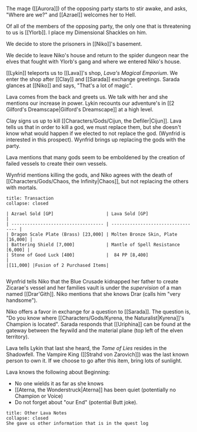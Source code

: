 The mage ([[Aurora]]) of the opposing party starts to stir awake, and asks, "Where are we?" and [[Azrael]] welcomes her to Hell. 

Of all of the members of the opposing party, the only one that is threatening to us is [[Ylorb]]. I place my Dimensional Shackles on him. 

We decide to store the prisoners in [[Niko]]'s basement. 

We decide to leave Niko's house and return to the spider dungeon near the elves that fought with Ylorb's gang and where we entered Niko's house. 

[[Lykin]] teleports us to [[Lava]]'s shop, _Lava's Magical Emporium_. We enter the shop after [[Clay]] and [[Sarada]] exchange greetings. Sarada glances at [[Niko]] and says, "That's a lot of magic". 

Lava comes from the back and greets us. We talk with her and she mentions our increase in power.  Lykin recounts our adventure's in [[2 Gilford's Dreamscape|Gilford's Dreamscape]] at a high level. 

Clay signs us up to kill [[Characters/Gods/Cijun, the Defiler|Cijun]]. Lava tells us that in order to kill a god, we must replace them, but she doesn't know what would happen if we elected to not replace the god. (Wynfrid is interested in this prospect). Wynfrid brings up replacing the gods with the party. 

Lava mentions that many gods seem to be emboldened by the creation of failed vessels to create their own vessels. 

Wynfrid mentions killing the gods, and Niko agrees with the death of [[Characters/Gods/Chaos, the Infinity|Chaos]], but not replacing the others with mortals. 

```ad-note
title: Transaction
collapse: closed

| Azrael Sold [GP]                    | Lava Sold [GP]                     |
| ----------------------------------- | ---------------------------------- |
| Dragon Scale Plate (Brass) [23,000] | Molten Bronze Skin, Plate [16,000] |
| Battering Shield [7,000]            | Mantle of Spell Resistance [6,000] |
| Stone of Good Luck [400]            |  84 PP [8,400]                     |
|[11,000] |Fusion of 2 Purchased Items|


```

Wynfrid tells Niko that the Blue Crusade kidnapped her father to create Zicarae's vessel and her families vault is under the _supervision_ of a man named [[Drar'Gith]]. Niko mentions that she knows Drar (calls him "very handsome"). 

Niko offers a favor in exchange for a question to [[Sarada]]. The question is, "Do you know where [[Characters/Gods/Kyrena, the Naturalist|Kyrena]]'s Champion is located". Sarada responds that [[Uriphina]] can be found at the gateway between the feywild and the material plane (top left of the elven territory). 

Lava tells Lykin that last she heard, the _Tome of Lies_ resides in the Shadowfell. The Vampire King ([[Strahd von Zarovich]]) was the last known person to own it. If we choose to go after this item, bring lots of sunlight. 

Lava knows the following about Beginning:
- No one wields it as far as she knows
- [[Aterna, the Wonderstruck|Aterna]] has been quiet (potentially no Champion or Voice)
- Do not forget about "our End" (potential Butt joke). 

```ad-note
title: Other Lava Notes
collapse: closed
She gave us other information that is in the quest log
```
